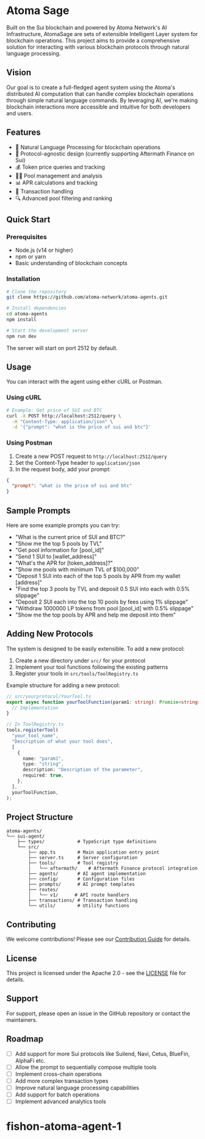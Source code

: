 # Atoma Sage

Built on the Sui blockchain and powered by Atoma Network's AI Infrastructure, AtomaSage are sets of extensible Intelligent Layer system for blockchain operations. This project aims to provide a comprehensive solution for interacting with various blockchain protocols through natural language processing.

## Vision

Our goal is to create a full-fledged agent system using the Atoma's distributed AI computation that can handle complex blockchain operations through simple natural language commands. By leveraging AI, we're making blockchain interactions more accessible and intuitive for both developers and users.

## Features

- 🤖 Natural Language Processing for blockchain operations
- 🔄 Protocol-agnostic design (currently supporting Aftermath Finance on Sui)
- 💰 Token price queries and tracking
- 🏊‍♂️ Pool management and analysis
- 📊 APR calculations and tracking
- 💸 Transaction handling
- 🔍 Advanced pool filtering and ranking

## Quick Start

### Prerequisites

- Node.js (v14 or higher)
- npm or yarn
- Basic understanding of blockchain concepts

### Installation

```bash
# Clone the repository
git clone https://github.com/atoma-network/atoma-agents.git

# Install dependencies
cd atoma-agents
npm install

# Start the development server
npm run dev
```

The server will start on port 2512 by default.

## Usage

You can interact with the agent using either cURL or Postman.

### Using cURL

```bash
# Example: Get price of SUI and BTC
curl -X POST http://localhost:2512/query \
  -H "Content-Type: application/json" \
  -d '{"prompt": "what is the price of sui and btc"}'
```

### Using Postman

1. Create a new POST request to `http://localhost:2512/query`
2. Set the Content-Type header to `application/json`
3. In the request body, add your prompt:

```json
{
  "prompt": "what is the price of sui and btc"
}
```

## Sample Prompts

Here are some example prompts you can try:

- "What is the current price of SUI and BTC?"
- "Show me the top 5 pools by TVL"
- "Get pool information for [pool_id]"
- "Send 1 SUI to [wallet_address]"
- "What's the APR for [token_address]?"
- "Show me pools with minimum TVL of $100,000"
- "Deposit 1 SUI into each of the top 5 pools by APR from my wallet [address]"
- "Find the top 3 pools by TVL and deposit 0.5 SUI into each with 0.5% slippage"
- "Deposit 2 SUI each into the top 10 pools by fees using 1% slippage"
- "Withdraw 1000000 LP tokens from pool [pool_id] with 0.5% slippage"
- "Show me the top pools by APR and help me deposit into them"

## Adding New Protocols

The system is designed to be easily extensible. To add a new protocol:

1. Create a new directory under `src/` for your protocol
2. Implement your tool functions following the existing patterns
3. Register your tools in `src/tools/ToolRegistry.ts`

Example structure for adding a new protocol:

```typescript
// src/yourprotocol/YourTool.ts
export async function yourToolFunction(param1: string): Promise<string> {
  // Implementation
}

// In ToolRegistry.ts
tools.registerTool(
  "your_tool_name",
  "Description of what your tool does",
  [
    {
      name: "param1",
      type: "string",
      description: "Description of the parameter",
      required: true,
    },
  ],
  yourToolFunction,
);
```

## Project Structure

```
atoma-agents/
└── sui-agent/
    ├── types/            # TypeScript type definitions
    └── src/
        ├── app.ts        # Main application entry point
        ├── server.ts     # Server configuration
        ├── tools/        # Tool registry
        |   └── aftermath/    # Aftermath Finance protocol integration
        ├── agents/       # AI agent implementation
        ├── config/       # Configuration files
        ├── prompts/      # AI prompt templates
        ├── routes/
        │   └── v1/      # API route handlers
        ├── transactions/ # Transaction handling
        └── utils/        # Utility functions
```

## Contributing

We welcome contributions! Please see our [Contribution Guide](CONTRIBUTING.md) for details.

## License

This project is licensed under the Apache 2.0 - see the [LICENSE](LICENSE) file for details.

## Support

For support, please open an issue in the GitHub repository or contact the maintainers.

## Roadmap

- [ ] Add support for more Sui protocols like Suilend, Navi, Cetus, BlueFin, AlphaFi etc.
- [ ] Allow the prompt to sequentially compose multiple tools
- [ ] Implement cross-chain operations
- [ ] Add more complex transaction types
- [ ] Improve natural language processing capabilities
- [ ] Add support for batch operations
- [ ] Implement advanced analytics tools

# fishon-atoma-agent-1
